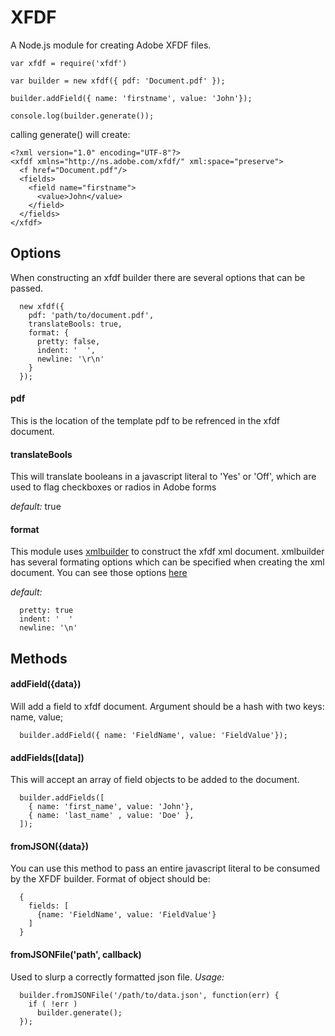 # XFDF
A Node.js module for creating Adobe XFDF files.

```
var xfdf = require('xfdf')

var builder = new xfdf({ pdf: 'Document.pdf' });

builder.addField({ name: 'firstname', value: 'John'});

console.log(builder.generate());
```

calling generate() will create:

```
<?xml version="1.0" encoding="UTF-8"?>
<xfdf xmlns="http://ns.adobe.com/xfdf/" xml:space="preserve">
  <f href="Document.pdf"/>
  <fields>
    <field name="firstname">
      <value>John</value>
    </field>
  </fields>
</xfdf>
```

## Options

When constructing an xfdf builder there are several options that can be passed.
```
  new xfdf({
    pdf: 'path/to/document.pdf',
    translateBools: true,
    format: {
      pretty: false,
      indent: '  ',
      newline: '\r\n'
    }
  });
```

#### pdf
This is the location of the template pdf to be refrenced in the xfdf document.

#### translateBools
This will translate booleans in a javascript literal to 'Yes' or 'Off', which are used to flag checkboxes or radios in Adobe forms

*default:* true

#### format
This module uses [xmlbuilder](https://github.com/oozcitak/xmlbuilder-js) to construct the xfdf xml document. xmlbuilder has several formating options which can be specified when creating the xml document. You can see those options [here](https://github.com/oozcitak/xmlbuilder-js/wiki#converting-to-string)

*default:* 
```
  pretty: true
  indent: '  '
  newline: '\n'
```

## Methods

#### addField({data})

Will add a field to xfdf document.
Argument should be a hash with two keys: name, value;
```
  builder.addField({ name: 'FieldName', value: 'FieldValue'});
```

#### addFields([data])

This will accept an array of field objects to be added to the document.
```
  builder.addFields([
    { name: 'first_name', value: 'John'},
    { name: 'last_name' , value: 'Doe' },
  ]);
```

#### fromJSON({data})

You can use this method to pass an entire javascript literal to be consumed by the XFDF builder.
Format of object should be:
```
  {
    fields: [
      {name: 'FieldName', value: 'FieldValue'}
    ]
  }
```

#### fromJSONFile('path', callback)

Used to slurp a correctly formatted json file.
*Usage:*
```
  builder.fromJSONFile('/path/to/data.json', function(err) {
    if ( !err ) 
      builder.generate(); 
  });
```
